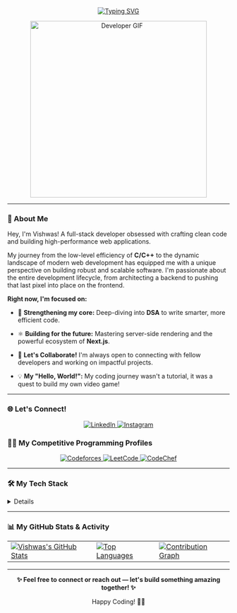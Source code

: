 <div align="center">
  <a href="https://git.io/typing-svg"><img src="https://readme-typing-svg.demolab.com?font=Fira+Code&size=32&pause=1000&color=0077B5&center=true&vCenter=true&width=800&lines=Hi+there!+%F0%9F%91%8B+I'm+Vishwas+Srivastava;A+Passionate+Full-Stack+Developer;A+Competitive+Programmer;A+Lifelong+Learner" alt="Typing SVG" /></a>
</div>

<p align="center">
  <img src="https://media.giphy.com/media/qgQUggAC3Pfv687qPC/giphy.gif?raw=true" alt="Developer GIF" width="400"/>
</p>

---

### 💫 About Me

Hey, I'm Vishwas! A full-stack developer obsessed with crafting clean code and building high-performance web applications.

My journey from the low-level efficiency of **C/C++** to the dynamic landscape of modern web development has equipped me with a unique perspective on building robust and scalable software. I'm passionate about the entire development lifecycle, from architecting a backend to pushing that last pixel into place on the frontend.

**Right now, I'm focused on:**
- 🧠 **Strengthening my core:** Deep-diving into **DSA** to write smarter, more efficient code.
- ⚛️ **Building for the future:** Mastering server-side rendering and the powerful ecosystem of **Next.js**.

- 🚀 **Let's Collaborate!** I'm always open to connecting with fellow developers and working on impactful projects.
- 💡 **My "Hello, World!":** My coding journey wasn't a tutorial, it was a quest to build my own video game!

---

### 🌐 Let's Connect!

<p align="center">
  <a href="https://www.linkedin.com/in/vishwas-srivastava-483416285" target="_blank">
    <img src="https://img.shields.io/badge/LinkedIn-0077B5?style=for-the-badge&logo=linkedin&logoColor=white" alt="LinkedIn" />
  </a>
  <a href="https://www.instagram.com/vishwas_0006" target="_blank">
    <img src="https://img.shields.io/badge/Instagram-E4405F?style=for-the-badge&logo=instagram&logoColor=white" alt="Instagram" />
  </a>
</p>

### 👨‍💻 My Competitive Programming Profiles

<p align="center">
  <a href="https://codeforces.com/profile/Mr.Mukhauta" target="_blank">
    <img src="https://img.shields.io/badge/Codeforces-1F8ACB?style=for-the-badge&logo=codeforces&logoColor=white" alt="Codeforces" />
  </a>
  <a href="https://leetcode.com/u/MrMukhauta/" target="_blank">
    <img src="https://img.shields.io/badge/LeetCode-000000?style=for-the-badge&logo=LeetCode&logoColor=#d16c06" alt="LeetCode" />
  </a>
  <a href="https://www.codechef.com/users/vishwas_0006" target="_blank">
    <img src="https://img.shields.io/badge/CodeChef-5B4638?style=for-the-badge&logo=CodeChef&logoColor=white" alt="CodeChef" />
  </a>
</p>

---

### 🛠️ My Tech Stack

<details>
<!-- <summary>Click to expand</summary> -->

<p align="center">
<strong>Languages</strong><br>
<img src="https://img.shields.io/badge/JavaScript-F7DF1E?style=for-the-badge&logo=javascript&logoColor=black" alt="JavaScript" />
<img src="https://img.shields.io/badge/TypeScript-3178C6?style=for-the-badge&logo=typescript&logoColor=white" alt="TypeScript" />
<img src="https://img.shields.io/badge/Python-3776AB?style=for-the-badge&logo=python&logoColor=white" alt="Python" />
<img src="https://img.shields.io/badge/C-A8B9CC?style=for-the-badge&logo=c&logoColor=black" alt="C" />
<img src="https://img.shields.io/badge/C++-00599C?style=for-the-badge&logo=c%2B%2B&logoColor=white" alt="C++" />
<img src="https://img.shields.io/badge/HTML5-E34F26?style=for-the-badge&logo=html5&logoColor=white" alt="HTML5" />
<img src="https://img.shields.io/badge/CSS3-1572B6?style=for-the-badge&logo=css3&logoColor=white" alt="CSS3" />
<img src="https://img.shields.io/badge/PHP-777BB4?style=for-the-badge&logo=php&logoColor=white" alt="PHP" />
<img src="https://img.shields.io/badge/Bash-4EAA25?style=for-the-badge&logo=gnubash&logoColor=white" alt="Bash" />
</p>

<p align="center">
<strong>Frameworks & Libraries</strong><br>
<img src="https://img.shields.io/badge/React-20232A?style=for-the-badge&logo=react&logoColor=61DAFB" alt="React" />
<img src="https://img.shields.io/badge/Next.js-000000?style=for-the-badge&logo=nextdotjs&logoColor=white" alt="Next.js" />
<img src="https://img.shields.io/badge/Node.js-339933?style=for-the-badge&logo=nodedotjs&logoColor=white" alt="Node.js" />
<img src="https://img.shields.io/badge/Express.js-000000?style=for-the-badge&logo=express&logoColor=white" alt="Express.js" />
<img src="https://img.shields.io/badge/FastAPI-009688?style=for-the-badge&logo=fastapi&logoColor=white" alt="FastAPI" />
<img src="https://img.shields.io/badge/Tailwind_CSS-06B6D4?style=for-the-badge&logo=tailwindcss&logoColor=white" alt="Tailwind CSS" />
</p>

<p align="center">
<strong>Databases</strong><br>
<img src="https://img.shields.io/badge/MongoDB-47A248?style=for-the-badge&logo=mongodb&logoColor=white" alt="MongoDB" />
<img src="https://img.shields.io/badge/MySQL-4479A1?style=for-the-badge&logo=mysql&logoColor=white" alt="MySQL" />
<img src="https://img.shields.io/badge/PostgreSQL-4169E1?style=for-the-badge&logo=postgresql&logoColor=white" alt="PostgreSQL" />
</p>

<p align="center">
<strong>Cloud, DevOps & Developer Tools</strong><br>
<img src="https://img.shields.io/badge/Git-F05032?style=for-the-badge&logo=git&logoColor=white" alt="Git" />
<img src="https://img.shields.io/badge/GitHub-181717?style=for-the-badge&logo=github&logoColor=white" alt="GitHub" />
<img src="https://img.shields.io/badge/Vercel-000000?style=for-the-badge&logo=vercel&logoColor=white" alt="Vercel" />
<img src="https://img.shields.io/badge/Render-46E3B7?style=for-the-badge&logo=render&logoColor=white" alt="Render" />
<img src="https://img.shields.io/badge/VS_Code-007ACC?style=for-the-badge&logo=visualstudiocode&logoColor=white" alt="VS Code" />
<img src="https://img.shields.io/badge/Postman-FF6C37?style=for-the-badge&logo=postman&logoColor=white" alt="Postman" />
<img src="https://img.shields.io/badge/Figma-F24E1E?style=for-the-badge&logo=figma&logoColor=white" alt="Figma" />
</p>
</details>

---

### 📊 My GitHub Stats & Activity

<table align="center">
  <tr>
    <td>
      <a href="https://github.com/Vishwas-0612/github-readme-stats">
        <img src="https://github-readme-stats.vercel.app/api?username=Vishwas-0612&show_icons=true&theme=tokyonight&icon_color=0077B5&include_all_commits=true&count_private=true" alt="Vishwas's GitHub Stats" />
      </a>
    </td>
    <td>
      <a href="https://github.com/Vishwas-0612/github-readme-stats">
        <img src="https://github-readme-stats.vercel.app/api/top-langs/?username=Vishwas-0612&layout=compact&theme=tokyonight&langs_count=8" alt="Top Languages" />
      </a>
    </td>
    <td>
      <a href="https://github.com/Vishwas-0612/github-readme-activity-graph">
        <img src="https://github-readme-activity-graph.vercel.app/graph?username=Vishwas-0612&bg_color=1a1b27&color=6495ED&line=6495ED&point=ffffff&area=true&hide_border=true" alt="Contribution Graph" />
      </a>
    </td>
  </tr>
</table>

---

<p align="center">
  <strong>✨ Feel free to connect or reach out — let's build something amazing together! ✨</strong>
</p>

<p align="center">
  Happy Coding! 👨‍💻
</p>

